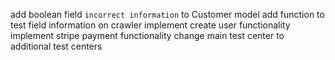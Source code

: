 add boolean field `incorrect information` to Customer model 
add function to test field information on crawler
implement create user functionality
implement stripe payment functionality
change main test center to additional test centers
